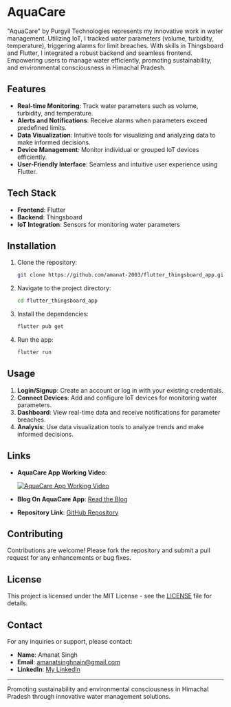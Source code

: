 # AquaCare

"AquaCare" by Purgyil Technologies represents my innovative work in water management. Utilizing IoT, I tracked water parameters (volume, turbidity, temperature), triggering alarms for limit breaches. With skills in Thingsboard and Flutter, I integrated a robust backend and seamless frontend. Empowering users to manage water efficiently, promoting sustainability, and environmental consciousness in Himachal Pradesh.

## Features

- **Real-time Monitoring**: Track water parameters such as volume, turbidity, and temperature.
- **Alerts and Notifications**: Receive alarms when parameters exceed predefined limits.
- **Data Visualization**: Intuitive tools for visualizing and analyzing data to make informed decisions.
- **Device Management**: Monitor individual or grouped IoT devices efficiently.
- **User-Friendly Interface**: Seamless and intuitive user experience using Flutter.

## Tech Stack

- **Frontend**: Flutter
- **Backend**: Thingsboard
- **IoT Integration**: Sensors for monitoring water parameters

## Installation

1. Clone the repository:
   ```bash
   git clone https://github.com/amanat-2003/flutter_thingsboard_app.git
   ```

2. Navigate to the project directory:
   ```bash
   cd flutter_thingsboard_app
   ```

3. Install the dependencies:
   ```bash
   flutter pub get
   ```

4. Run the app:
   ```bash
   flutter run
   ```

## Usage

1. **Login/Signup**: Create an account or log in with your existing credentials.
2. **Connect Devices**: Add and configure IoT devices for monitoring water parameters.
3. **Dashboard**: View real-time data and receive notifications for parameter breaches.
4. **Analysis**: Use data visualization tools to analyze trends and make informed decisions.

## Links

- **AquaCare App Working Video**:

  [![AquaCare App Working Video](https://img.youtube.com/vi/v92SRcnVp44/0.jpg)](https://www.youtube.com/watch?v=v92SRcnVp44)
- **Blog On AquaCare App**: [Read the Blog](https://amanatsingh.tech/aquacare)
- **Repository Link**: [GitHub Repository](https://github.com/amanat-2003/aquacare)

## Contributing

Contributions are welcome! Please fork the repository and submit a pull request for any enhancements or bug fixes.

## License

This project is licensed under the MIT License - see the [LICENSE](LICENSE) file for details.

## Contact

For any inquiries or support, please contact:

- **Name**: Amanat Singh
- **Email**: amanatsinghnain@gmail.com
- **LinkedIn**: [My LinkedIn](https://www.linkedin.com/in/amanat-coder/)

---

Promoting sustainability and environmental consciousness in Himachal Pradesh through innovative water management solutions.
